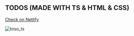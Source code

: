 ## TODOS (MADE WITH TS & HTML & CSS)
[Check on Netlify]([https://glittering-marshmallow-f4c35b.netlify.app/](https://glittering-marshmallow-f4c35b.netlify.app/))

![toso_ts](https://github.com/ademmeral/todos_ts/assets/107725052/1b1162b6-b431-43c6-9076-01f1661a24a2)
